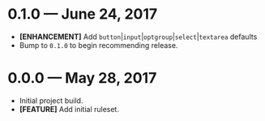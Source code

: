 # 0.1.0 &mdash; June 24, 2017

- **[ENHANCEMENT]** Add `button`|`input`|`optgroup`|`select`|`textarea` defaults
- Bump to `0.1.0` to begin recommending release.


# 0.0.0 &mdash; May 28, 2017

- Initial project build.
- **[FEATURE]** Add initial ruleset.

